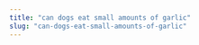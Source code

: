 ```yaml
---
title: "can dogs eat small amounts of garlic"
slug: "can-dogs-eat-small-amounts-of-garlic"
---
```


